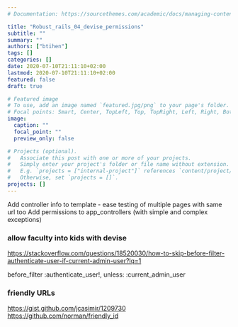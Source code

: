 ```yaml
---
# Documentation: https://sourcethemes.com/academic/docs/managing-content/

title: "Robust_rails_04_devise_permissions"
subtitle: ""
summary: ""
authors: ["btihen"]
tags: []
categories: []
date: 2020-07-10T21:11:10+02:00
lastmod: 2020-07-10T21:11:10+02:00
featured: false
draft: true

# Featured image
# To use, add an image named `featured.jpg/png` to your page's folder.
# Focal points: Smart, Center, TopLeft, Top, TopRight, Left, Right, BottomLeft, Bottom, BottomRight.
image:
  caption: ""
  focal_point: ""
  preview_only: false

# Projects (optional).
#   Associate this post with one or more of your projects.
#   Simply enter your project's folder or file name without extension.
#   E.g. `projects = ["internal-project"]` references `content/project/deep-learning/index.md`.
#   Otherwise, set `projects = []`.
projects: []
---
```

Add controller info to template - ease testing of multiple pages with same url too
Add permissions to app_controllers (with simple and complex exceptions)

### allow faculty into kids with devise 

https://stackoverflow.com/questions/18520030/how-to-skip-before-filter-authenticate-user-if-current-admin-user?lq=1

before_filter :authenticate_user!, unless: :current_admin_user

### friendly URLs
https://gist.github.com/jcasimir/1209730
https://github.com/norman/friendly_id
